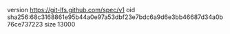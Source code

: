 version https://git-lfs.github.com/spec/v1
oid sha256:68c3168861e95b44a0e97a53dbf23e7bdc6a9d6e3bb46687d34a0b76ce737223
size 13000
